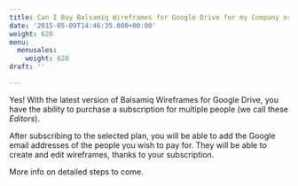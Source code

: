 ```yaml
---
title: Can I Buy Balsamiq Wireframes for Google Drive for my Company or Someone Else?
date: '2015-05-09T14:46:35.000+00:00'
weight: 620
menu:
  menusales:
    weight: 620
draft: ''

---
```


Yes! With the latest version of Balsamiq Wireframes for Google Drive, you have the ability to purchase a subscription for multiple people (we call these _Editors_).

After subscribing to the selected plan, you will be able to add the Google email addresses of the people you wish to pay for. They will be able to create and edit wireframes, thanks to your subscription.

More info on detailed steps to come.
